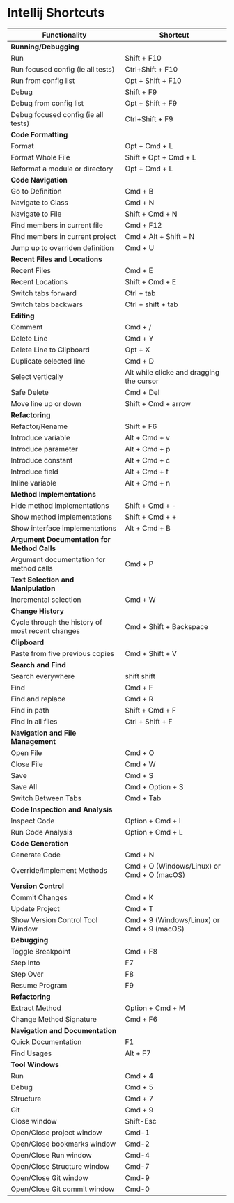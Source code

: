 # Intellij Shortcuts

| **Functionality**                            | **Shortcut**                  |
| -------------------------------------------- | ----------------------------- |
| **Running/Debugging**                        |                               |
| Run                                          | Shift + F10                   |
| Run focused config (ie all tests) | Ctrl+Shift + F10                   |
| Run from config list                                 | Opt + Shift + F10             |
| Debug                                 |Shift + F9             |
| Debug from config list                                 | Opt + Shift + F9             |
| Debug focused config (ie all tests) | Ctrl+Shift + F9                   |
| **Code Formatting**                          |                               |
| Format                                       | Opt + Cmd + L                 |
| Format Whole File                            | Shift + Opt + Cmd + L         |
| Reformat a module or directory               | Opt + Cmd + L                 |
| **Code Navigation**                          |                               |
| Go to Definition                             | Cmd + B                       |
| Navigate to Class                            | Cmd + N                       |
| Navigate to File                             | Shift + Cmd + N               |
| Find members in current file                 | Cmd + F12                     |
| Find members in current project              | Cmd + Alt + Shift + N         |
| Jump up to overriden definition              | Cmd + U         |
| **Recent Files and Locations**               |                               |
| Recent Files                                 | Cmd + E                       |
| Recent Locations                             | Shift + Cmd + E               |
| Switch tabs forward                             | Ctrl + tab              |
| Switch tabs backwars                             | Ctrl + shift + tab              |
| **Editing**                                  |                               |
| Comment                                      | Cmd + /                       |
| Delete Line                                  | Cmd + Y                       |
| Delete Line to Clipboard                     | Opt + X                       |
| Duplicate selected line                      | Cmd + D                       
| Select vertically | Alt while clicke and dragging the cursor
| Safe Delete                     | Cmd + Del                       |
| Move line up or down                     | Shift + Cmd + arrow                       |
| **Refactoring**                              |                               |
| Refactor/Rename                              | Shift + F6                    |
| Introduce variable                              | Alt + Cmd + v                    |
| Introduce parameter                              | Alt + Cmd + p                    |
| Introduce constant                              | Alt + Cmd + c                    |
| Introduce field                              | Alt + Cmd + f                    |
| Inline variable                              | Alt + Cmd + n                   |
| **Method Implementations**                   |                               |
| Hide method implementations                  | Shift + Cmd + -               |
| Show method implementations                  | Shift + Cmd + +               
| Show interface implementations                  | Alt + Cmd + B               |
| **Argument Documentation for Method Calls**  |                               |
| Argument documentation for method calls      | Cmd + P                       |
| **Text Selection and Manipulation**          |                               |
| Incremental selection                        | Cmd + W                       |
| **Change History**                           |                               |
| Cycle through the history of most recent changes | Cmd + Shift + Backspace    |
| **Clipboard**                                |                               |
| Paste from five previous copies              | Cmd + Shift + V               |
| **Search and Find**                          |                               |
| Search everywhere                                         | shift shift                       |
| Find                                         | Cmd + F                       |
| Find and replace                             | Cmd + R                       |
| Find in path                                 | Shift + Cmd + F               |
| Find in all files                                 | Ctrl + Shift + F               |
| **Navigation and File Management**           |                               |
| Open File                                   | Cmd + O                       |
| Close File                                  | Cmd + W                       |
| Save                                        | Cmd + S                       |
| Save All                                    | Cmd + Option + S              |
| Switch Between Tabs                         | Cmd + Tab                     |
| **Code Inspection and Analysis**             |                               |
| Inspect Code                                | Option + Cmd + I              |
| Run Code Analysis                          | Option + Cmd + L              |
| **Code Generation**                         |                               |
| Generate Code                               | Cmd + N                       |
| Override/Implement Methods                  | Cmd + O (Windows/Linux) or Cmd + O (macOS)|
| **Version Control**                         |                               |
| Commit Changes                              | Cmd + K                       |
| Update Project                              | Cmd + T                       |
| Show Version Control Tool Window            | Cmd + 9 (Windows/Linux) or Cmd + 9 (macOS)|
| **Debugging**                               |                               |
| Toggle Breakpoint                           | Cmd + F8                      |
| Step Into                                   | F7                            |
| Step Over                                   | F8                            |
| Resume Program                              | F9                            |
| **Refactoring**                             |                               |
| Extract Method                              | Option + Cmd + M              |
| Change Method Signature                     | Cmd + F6                      |
| **Navigation and Documentation**             |                               |
| Quick Documentation                         |  F1 |
| Find Usages                                 | Alt + F7 |
| **Tool Windows**                          |                               |
| Run                             | Cmd + 4                       |
| Debug                             | Cmd + 5                       |
| Structure                             | Cmd + 7                       |
| Git                             | Cmd + 9                       |
| Close window                             | Shift-Esc                       |
| Open/Close project window                             | Cmd-1                       |
| Open/Close bookmarks window                             | Cmd-2                       |
| Open/Close Run window                             | Cmd-4                       |
| Open/Close Structure window                             | Cmd-7                       |
| Open/Close Git window                             | Cmd-9                       |
| Open/Close Git commit window                             | Cmd-0                       |